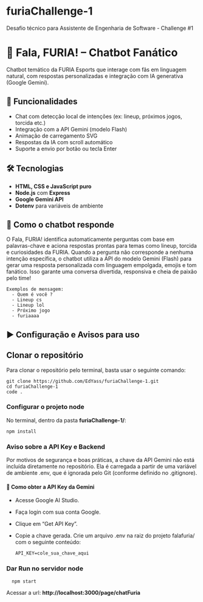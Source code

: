 # furiaChallenge-1
Desafio técnico para Assistente de Engenharia de Software - Challenge #1
# 🧠 Fala, FURIA! – Chatbot Fanático

Chatbot temático da FURIA Esports que interage com fãs em linguagem natural, com respostas personalizadas e integração com IA generativa (Google Gemini).

## 🚀 Funcionalidades

- Chat com detecção local de intenções (ex: lineup, próximos jogos, torcida etc.)
- Integração com a API Gemini (modelo Flash)
- Animação de carregamento SVG
- Respostas da IA com scroll automático
- Suporte a envio por botão ou tecla Enter

## 🛠️ Tecnologias

- **HTML, CSS e JavaScript puro**
- **Node.js** com **Express**
- **Google Gemini API**
- **Dotenv** para variáveis de ambiente
  
## 💬 Como o chatbot responde

O Fala, FURIA! identifica automaticamente perguntas com base em palavras-chave e aciona respostas prontas para temas como lineup, torcida e curiosidades da FURIA. Quando a pergunta não corresponde a nenhuma intenção específica, o chatbot utiliza a API do modelo Gemini (Flash) para gerar uma resposta personalizada com linguagem empolgada, emojis e tom fanático. Isso garante uma conversa divertida, responsiva e cheia de paixão pelo time!
    
    Exemplos de mensagem:
      - Quem é você ?
      - Lineup cs
      - Lineup lol
      - Próximo jogo
      - furiaaaa


## ▶️ Configuração e Avisos para uso

## Clonar o repositório

Para clonar o repositório pelo terminal, basta usar o seguinte comando:

    git clone https://github.com/EdYass/furiaChallenge-1.git
    cd furiaChallenge-1
    code .

### Configurar o projeto node

No terminal, dentro da pasta **furiaChallenge-1/**:

    npm install

### Aviso sobre a API Key e Backend

Por motivos de segurança e boas práticas, a chave da API Gemini não está incluída diretamente no repositório. Ela é carregada a partir de uma variável de ambiente .env, que é ignorada pelo Git (conforme definido no .gitignore).

#### 🔑 Como obter a API Key da Gemini

- Acesse Google AI Studio.
- Faça login com sua conta Google.
- Clique em “Get API Key”.
- Copie a chave gerada.
Crie um arquivo .env na raiz do projeto falafuria/ com o seguinte conteúdo:

      API_KEY=cole_sua_chave_aqui
  
### Dar Run no servidor node

      npm start

Acessar a url: **http://localhost:3000/page/chatFuria**
